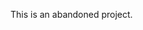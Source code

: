 This is an abandoned project.
[](https://user-images.githubusercontent.com/4059636/52277588-5a923100-2955-11e9-811a-20e927c22873.PNG)
